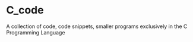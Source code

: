 # C_code
A collection of code, code snippets, smaller programs exclusively in the C Programming Language
